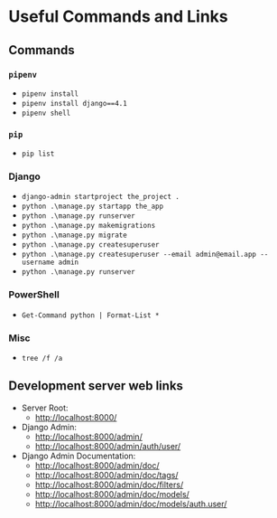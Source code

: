 # Useful Commands and Links

## Commands

### `pipenv`

* `pipenv install`
* `pipenv install django==4.1`
* `pipenv shell`

### `pip`

* `pip list`

### Django

* `django-admin startproject the_project .`
* `python .\manage.py startapp the_app`
* `python .\manage.py runserver`
* `python .\manage.py makemigrations`
* `python .\manage.py migrate`
* `python .\manage.py createsuperuser`
* `python .\manage.py createsuperuser --email admin@email.app --username admin`
* `python .\manage.py runserver`

### PowerShell

* `Get-Command python | Format-List *`

### Misc

* `tree /f /a`

## Development server web links

* Server Root:
  * <http://localhost:8000/>
* Django Admin:
  * <http://localhost:8000/admin/>
  * <http://localhost:8000/admin/auth/user/>
* Django Admin Documentation:
  * <http://localhost:8000/admin/doc/>
  * <http://localhost:8000/admin/doc/tags/>
  * <http://localhost:8000/admin/doc/filters/>
  * <http://localhost:8000/admin/doc/models/>
  * <http://localhost:8000/admin/doc/models/auth.user/>
